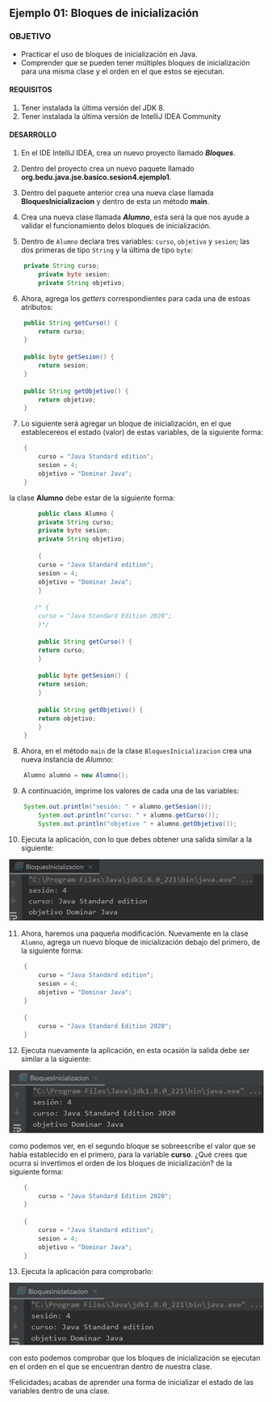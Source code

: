 ## Ejemplo 01: Bloques de inicialización

### OBJETIVO

- Practicar el uso de bloques de inicialización en Java.
- Comprender que se pueden tener múltiples bloques de inicialización para una misma clase y el orden en el que estos se ejecutan.

#### REQUISITOS

1. Tener instalada la última versión del JDK 8.
2. Tener instalada la última versión de IntelliJ IDEA Community


#### DESARROLLO

1. En el IDE IntelliJ IDEA, crea un nuevo proyecto llamado ***Bloques***.

2. Dentro del proyecto crea un nuevo paquete llamado **org.bedu.java.jse.basico.sesion4.ejemplo1**.

3. Dentro del paquete anterior crea una nueva clase llamada **BloquesInicializacion** y dentro de esta un método **main**.

4. Crea una nueva clase llamada ***Alumno***, esta será la que nos ayude a validar el funcionamiento delos bloques de inicialización. 

5. Dentro de `Alumno` declara tres variables: `curso`, `objetivo` y `sesion`; las dos primeras de tipo `String` y la última de tipo `byte`:

```java
	private String curso;
    	private byte sesion;
    	private String objetivo;
```

6. Ahora, agrega los *getters* correspondientes para cada una de estoas atributos:

```java
    public String getCurso() {
        return curso;
    }

    public byte getSesion() {
        return sesion;
    }

    public String getObjetivo() {
        return objetivo;
    }
```

7. Lo siguiente será agregar un bloque de inicialización, en el que establecereos el estado (valor) de estas variables, de la siguiente forma:

```java
    {
        curso = "Java Standard edition";
        sesion = 4;
        objetivo = "Dominar Java";
    }
```

la clase **Alumno** debe estar de la siguiente forma:

```java
        public class Alumno {
	    private String curso;
	    private byte sesion;
	    private String objetivo;

	    {
		curso = "Java Standard edition";
		sesion = 4;
		objetivo = "Dominar Java";
	    }

	   /* {
		curso = "Java Standard Edition 2020";
	    }*/

	    public String getCurso() {
		return curso;
	    }

	    public byte getSesion() {
		return sesion;
	    }

	    public String getObjetivo() {
		return objetivo;
	    }
	}

```

8. Ahora, en el método `main` de la clase `BloquesInicializacion` crea una nueva instancia de *Alumno*:

```java
	Alumno alumno = new Alumno();
```

9. A continuación, imprime los valores de cada una de las variables:

```java
	System.out.println("sesión: " + alumno.getSesion());
        System.out.println("curso: " + alumno.getCurso());
        System.out.println("objetivo " + alumno.getObjetivo());
```

10. Ejecuta la aplicación, con lo que debes obtener una salida similar a la siguiente:

![imagen](img/img_01.jpg)

11. Ahora, haremos una paqueña modificación. Nuevamente en la clase `Alumno`, agrega un nuevo bloque de inicialización debajo del primero, de la siguiente forma:

```java
    {
        curso = "Java Standard edition";
        sesion = 4;
        objetivo = "Dominar Java";
    }

    {
        curso = "Java Standard Edition 2020";
    }
```

12. Ejecuta nuevamente la aplicación, en esta ocasión la salida debe ser similar a la siguiente:

![imagen](img/img_02.jpg)

como podemos ver, en el segundo bloque se sobreescribe el valor que se había establecido en el primero, para la variable **curso**. ¿Qué crees que ocurra si invertimos el orden de los bloques de inicialización? de la siguiente forma:

```java
    {
        curso = "Java Standard Edition 2020";
    }
    
    {
        curso = "Java Standard edition";
        sesion = 4;
        objetivo = "Dominar Java";
    }
``` 

13. Ejecuta la aplicación para comprobarlo:

![imagen](img/img_03.jpg)

con esto podemos comprobar que los bloques de inicialización se ejecutan en el orden en el que se encuentran dentro de nuestra clase.

!Felicidades¡ acabas de aprender una forma de inicializar el estado de las variables dentro de una clase.
